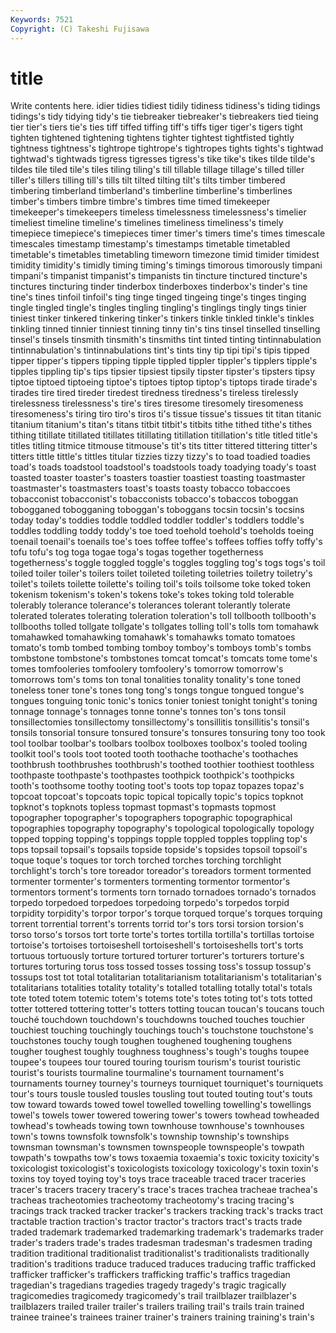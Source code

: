 ```yaml
---
Keywords: 7521 
Copyright: (C) Takeshi Fujisawa
---
```


# title

Write contents here.
idier tidies tidiest tidily
tidiness tidiness's tiding tidings tidings's tidy tidying tidy's tie tiebreaker
tiebreaker's tiebreakers tied tieing tier tier's tiers tie's ties tiff
tiffed tiffing tiff's tiffs tiger tiger's tigers tight tighten tightened
tightening tightens tighter tightest tightfisted tightly tightness tightness's tightrope tightrope's
tightropes tights tights's tightwad tightwad's tightwads tigress tigresses tigress's tike
tike's tikes tilde tilde's tildes tile tiled tile's tiles tiling
tiling's till tillable tillage tillage's tilled tiller tiller's tillers tilling
till's tills tilt tilted tilting tilt's tilts timber timbered timbering
timberland timberland's timberline timberline's timberlines timber's timbers timbre timbre's timbres
time timed timekeeper timekeeper's timekeepers timeless timelessness timelessness's timelier timeliest
timeline timeline's timelines timeliness timeliness's timely timepiece timepiece's timepieces timer
timer's timers time's times timescale timescales timestamp timestamp's timestamps timetable
timetabled timetable's timetables timetabling timeworn timezone timid timider timidest timidity
timidity's timidly timing timing's timings timorous timorously timpani timpani's timpanist
timpanist's timpanists tin tincture tinctured tincture's tinctures tincturing tinder tinderbox
tinderboxes tinderbox's tinder's tine tine's tines tinfoil tinfoil's ting tinge
tinged tingeing tinge's tinges tinging tingle tingled tingle's tingles tingling
tingling's tinglings tingly tings tinier tiniest tinker tinkered tinkering tinker's
tinkers tinkle tinkled tinkle's tinkles tinkling tinned tinnier tinniest tinning
tinny tin's tins tinsel tinselled tinselling tinsel's tinsels tinsmith tinsmith's
tinsmiths tint tinted tinting tintinnabulation tintinnabulation's tintinnabulations tint's tints tiny
tip tipi tipi's tipis tipped tipper tipper's tippers tipping tipple
tippled tippler tippler's tipplers tipple's tipples tippling tip's tips tipsier
tipsiest tipsily tipster tipster's tipsters tipsy tiptoe tiptoed tiptoeing tiptoe's
tiptoes tiptop tiptop's tiptops tirade tirade's tirades tire tired tireder
tiredest tiredness tiredness's tireless tirelessly tirelessness tirelessness's tire's tires tiresome
tiresomely tiresomeness tiresomeness's tiring tiro tiro's tiros ti's tissue tissue's
tissues tit titan titanic titanium titanium's titan's titans titbit titbit's
titbits tithe tithed tithe's tithes tithing titillate titillated titillates titillating
titillation titillation's title titled title's titles titling titmice titmouse titmouse's
tit's tits titter tittered tittering titter's titters tittle tittle's tittles
titular tizzies tizzy tizzy's to toad toadied toadies toad's toads
toadstool toadstool's toadstools toady toadying toady's toast toasted toaster toaster's
toasters toastier toastiest toasting toastmaster toastmaster's toastmasters toast's toasts toasty
tobacco tobaccoes tobacconist tobacconist's tobacconists tobacco's tobaccos toboggan tobogganed tobogganing
toboggan's toboggans tocsin tocsin's tocsins today today's toddies toddle toddled
toddler toddler's toddlers toddle's toddles toddling toddy toddy's toe toed
toehold toehold's toeholds toeing toenail toenail's toenails toe's toes toffee
toffee's toffees toffies toffy toffy's tofu tofu's tog toga togae
toga's togas together togetherness togetherness's toggle toggled toggle's toggles toggling
tog's togs togs's toil toiled toiler toiler's toilers toilet toileted
toileting toiletries toiletry toiletry's toilet's toilets toilette toilette's toiling toil's
toils toilsome toke toked token tokenism tokenism's token's tokens toke's
tokes toking told tolerable tolerably tolerance tolerance's tolerances tolerant tolerantly
tolerate tolerated tolerates tolerating toleration toleration's toll tollbooth tollbooth's tollbooths
tolled tollgate tollgate's tollgates tolling toll's tolls tom tomahawk tomahawked
tomahawking tomahawk's tomahawks tomato tomatoes tomato's tomb tombed tombing tomboy
tomboy's tomboys tomb's tombs tombstone tombstone's tombstones tomcat tomcat's tomcats
tome tome's tomes tomfooleries tomfoolery tomfoolery's tomorrow tomorrow's tomorrows tom's
toms ton tonal tonalities tonality tonality's tone toned toneless toner
tone's tones tong tong's tongs tongue tongued tongue's tongues tonguing
tonic tonic's tonics tonier toniest tonight tonight's toning tonnage tonnage's
tonnages tonne tonne's tonnes ton's tons tonsil tonsillectomies tonsillectomy tonsillectomy's
tonsillitis tonsillitis's tonsil's tonsils tonsorial tonsure tonsured tonsure's tonsures tonsuring
tony too took tool toolbar toolbar's toolbars toolbox toolboxes toolbox's
tooled tooling toolkit tool's tools toot tooted tooth toothache toothache's
toothaches toothbrush toothbrushes toothbrush's toothed toothier toothiest toothless toothpaste toothpaste's
toothpastes toothpick toothpick's toothpicks tooth's toothsome toothy tooting toot's toots
top topaz topazes topaz's topcoat topcoat's topcoats topic topical topically
topic's topics topknot topknot's topknots topless topmast topmast's topmasts topmost
topographer topographer's topographers topographic topographical topographies topography topography's topological topologically
topology topped topping topping's toppings topple toppled topples toppling top's
tops topsail topsail's topsails topside topside's topsides topsoil topsoil's toque
toque's toques tor torch torched torches torching torchlight torchlight's torch's
tore toreador toreador's toreadors torment tormented tormenter tormenter's tormenters tormenting
tormentor tormentor's tormentors torment's torments torn tornado tornadoes tornado's tornados
torpedo torpedoed torpedoes torpedoing torpedo's torpedos torpid torpidity torpidity's torpor
torpor's torque torqued torque's torques torquing torrent torrential torrent's torrents
torrid tor's tors torsi torsion torsion's torso torso's torsos tort
torte torte's tortes tortilla tortilla's tortillas tortoise tortoise's tortoises tortoiseshell
tortoiseshell's tortoiseshells tort's torts tortuous tortuously torture tortured torturer torturer's
torturers torture's tortures torturing torus toss tossed tosses tossing toss's
tossup tossup's tossups tost tot total totalitarian totalitarianism totalitarianism's totalitarian's
totalitarians totalities totality totality's totalled totalling totally total's totals tote
toted totem totemic totem's totems tote's totes toting tot's tots
totted totter tottered tottering totter's totters totting toucan toucan's toucans
touch touché touchdown touchdown's touchdowns touched touches touchier touchiest touching
touchingly touchings touch's touchstone touchstone's touchstones touchy tough toughen toughened
toughening toughens tougher toughest toughly toughness toughness's tough's toughs toupee
toupee's toupees tour toured touring tourism tourism's tourist touristic tourist's
tourists tourmaline tourmaline's tournament tournament's tournaments tourney tourney's tourneys tourniquet
tourniquet's tourniquets tour's tours tousle tousled tousles tousling tout touted
touting tout's touts tow toward towards towed towel towelled towelling
towelling's towellings towel's towels tower towered towering tower's towers towhead
towheaded towhead's towheads towing town townhouse townhouse's townhouses town's towns
townsfolk townsfolk's township township's townships townsman townsman's townsmen townspeople townspeople's
towpath towpath's towpaths tow's tows toxaemia toxaemia's toxic toxicity toxicity's
toxicologist toxicologist's toxicologists toxicology toxicology's toxin toxin's toxins toy toyed
toying toy's toys trace traceable traced tracer traceries tracer's tracers
tracery tracery's trace's traces trachea tracheae trachea's tracheas tracheotomies tracheotomy
tracheotomy's tracing tracing's tracings track tracked tracker tracker's trackers tracking
track's tracks tract tractable traction traction's tractor tractor's tractors tract's
tracts trade traded trademark trademarked trademarking trademark's trademarks trader trader's
traders trade's trades tradesman tradesman's tradesmen trading tradition traditional traditionalist
traditionalist's traditionalists traditionally tradition's traditions traduce traduced traduces traducing traffic
trafficked trafficker trafficker's traffickers trafficking traffic's traffics tragedian tragedian's tragedians
tragedies tragedy tragedy's tragic tragically tragicomedies tragicomedy tragicomedy's trail trailblazer
trailblazer's trailblazers trailed trailer trailer's trailers trailing trail's trails train
trained trainee trainee's trainees trainer trainer's trainers training training's train's
